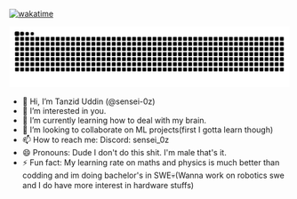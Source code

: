 [![wakatime](https://wakatime.com/badge/user/764f8cd2-b7dc-43d4-8fa5-30954a4feefb/project/c1ed5338-2eb1-45f3-8fdf-cc59812a76cf.svg)](https://wakatime.com/badge/user/764f8cd2-b7dc-43d4-8fa5-30954a4feefb/project/c1ed5338-2eb1-45f3-8fdf-cc59812a76cf)

<picture>
  <source media="(prefers-color-scheme: dark)" srcset="https://github.com/sensei-0z/sensei-0z/blob/gh-snk-contribs-graph-output/github-snake-dark.svg" />
  <source media="(prefers-color-scheme: light)" srcset="https://github.com/sensei-0z/sensei-0z/blob/gh-snk-contribs-graph-output/github-snake.svg" />
  <img alt="Github Snake Contributions Graph Animation" src="https://github.com/sensei-0z/sensei-0z/blob/gh-snk-contribs-graph-output/github-snake.svg" />
</picture>

- 👋 Hi, I’m Tanzid Uddin (@sensei-0z)
- 👀 I’m interested in you.
- 🌱 I’m currently learning how to deal with my brain.
- 💞️ I’m looking to collaborate on ML projects(first I gotta learn though)
- 📫 How to reach me: Discord: sensei_0z
- 😄 Pronouns: Dude I don't do this shit. I'm male that's it.
- ⚡ Fun fact: My learning rate on maths and physics is much better than codding and im doing bachelor's in SWE💀(Wanna work on robotics swe and I do have more interest in hardware stuffs)

<!---
sensei-0z/sensei-0z is a ✨ special ✨ repository because its `README.md` (this file) appears on your GitHub profile.
You can click the Preview link to take a look at your changes.
--->
